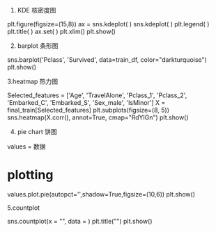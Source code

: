 1. KDE  核密度图

plt.figure(figsize=(15,8))
ax = sns.kdeplot( )
sns.kdeplot(  )
plt.legend( )
plt.title( )
ax.set( )
plt.xlim()
plt.show()

2. barplot  条形图

sns.barplot('Pclass', 'Survived', data=train_df, color="darkturquoise")
plt.show()

3.heatmap 热力图

Selected_features = ['Age', 'TravelAlone', 'Pclass_1', 'Pclass_2', 'Embarked_C', 'Embarked_S', 'Sex_male', 'IsMinor']
X = final_train[Selected_features]
plt.subplots(figsize=(8, 5))
sns.heatmap(X.corr(), annot=True, cmap="RdYlGn")
plt.show()

4. pie chart  饼图

values = 数据

# plotting
values.plot.pie(autopct='',shadow=True,figsize=(10,6))
plt.show()

5.countplot

sns.countplot(x = "", data = )
plt.title("")
plt.show()
